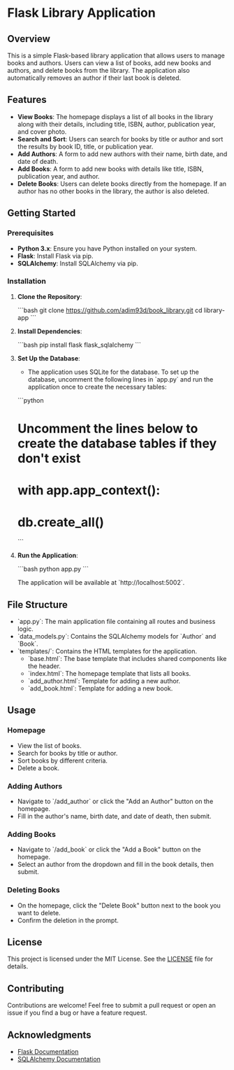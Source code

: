 
# Flask Library Application

## Overview

This is a simple Flask-based library application that allows users to manage books and authors. Users can view a list of books, add new books and authors, and delete books from the library. The application also automatically removes an author if their last book is deleted.

## Features

- **View Books**: The homepage displays a list of all books in the library along with their details, including title, ISBN, author, publication year, and cover photo.
- **Search and Sort**: Users can search for books by title or author and sort the results by book ID, title, or publication year.
- **Add Authors**: A form to add new authors with their name, birth date, and date of death.
- **Add Books**: A form to add new books with details like title, ISBN, publication year, and author.
- **Delete Books**: Users can delete books directly from the homepage. If an author has no other books in the library, the author is also deleted.

## Getting Started

### Prerequisites

- **Python 3.x**: Ensure you have Python installed on your system.
- **Flask**: Install Flask via pip.
- **SQLAlchemy**: Install SQLAlchemy via pip.

### Installation

1. **Clone the Repository**:

   \`\`\`bash
   git clone https://github.com/adim93d/book_library.git
   cd library-app
   \`\`\`

2. **Install Dependencies**:

   \`\`\`bash
   pip install flask flask_sqlalchemy
   \`\`\`

3. **Set Up the Database**:

   - The application uses SQLite for the database. To set up the database, uncomment the following lines in \`app.py\` and run the application once to create the necessary tables:

   \`\`\`python
   # Uncomment the lines below to create the database tables if they don't exist
   # with app.app_context():
   #     db.create_all()
   \`\`\`

4. **Run the Application**:

   \`\`\`bash
   python app.py
   \`\`\`

   The application will be available at \`http://localhost:5002\`.

## File Structure

- \`app.py\`: The main application file containing all routes and business logic.
- \`data_models.py\`: Contains the SQLAlchemy models for \`Author\` and \`Book\`.
- \`templates/\`: Contains the HTML templates for the application.
  - \`base.html\`: The base template that includes shared components like the header.
  - \`index.html\`: The homepage template that lists all books.
  - \`add_author.html\`: Template for adding a new author.
  - \`add_book.html\`: Template for adding a new book.

## Usage

### Homepage
- View the list of books.
- Search for books by title or author.
- Sort books by different criteria.
- Delete a book.

### Adding Authors
- Navigate to \`/add_author\` or click the "Add an Author" button on the homepage.
- Fill in the author's name, birth date, and date of death, then submit.

### Adding Books
- Navigate to \`/add_book\` or click the "Add a Book" button on the homepage.
- Select an author from the dropdown and fill in the book details, then submit.

### Deleting Books
- On the homepage, click the "Delete Book" button next to the book you want to delete.
- Confirm the deletion in the prompt.

## License

This project is licensed under the MIT License. See the [LICENSE](LICENSE) file for details.

## Contributing

Contributions are welcome! Feel free to submit a pull request or open an issue if you find a bug or have a feature request.

## Acknowledgments

- [Flask Documentation](https://flask.palletsprojects.com/)
- [SQLAlchemy Documentation](https://docs.sqlalchemy.org/)
